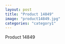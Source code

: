 ```yaml
---
layout: post
title: "Product 14849"
image: "product14849.jpg"
categories: "category1"
---
```

Product 14849
